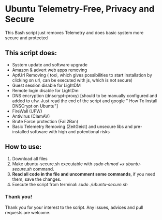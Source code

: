 # Ubuntu Telemetry-Free, Privacy and Secure
This Bash script just removes Telemetry and does basic system more secure and protected

## This script does:
* System update and software upgrade
* Amazon & advert web apps removing
* AptUrl Removing ( tool, which gives possibilities to start installation by clicking on url, can be executed with js, which is not secure)
* Guest session disable for LightDM
* Remote login disable for LightDm
* DNS encryption (dnscrypt-proxy) 
[should to be manually configured and added to ufw. Just read the end of the script and google "
How To Install DNSCrypt on Ubuntu"]
* FireWall (UFW)
* Antivirus (ClamAV)
* Brute Force protection (Fail2Ban)
* Basic Telemetry Removing (ZeitGeist) and unsecure libs and pre-installed software with high and potentional risks

## How to use:
1. Download all files
2. Make ubuntu-secure.sh executable with *sudo chmod +x ubuntu-secure.sh* command.
3. **Read all code in the file and uncomment some commands**, if you need them, save the changes.
4. Execute the script from terminal: *sudo ./ubuntu-secure.sh*

### Thank you!

Thank you for your interest to the script. Any issues, advices and pull requests are welcome.
